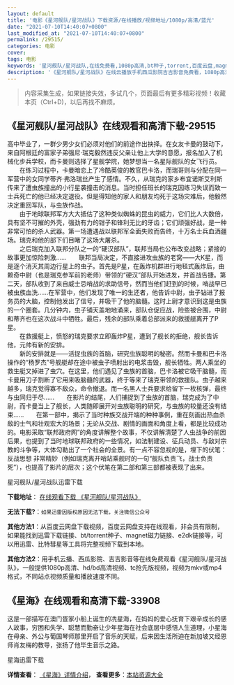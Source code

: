 ```yaml
---
layout: default
title: '电影《星河舰队/星河战队》下载资源/在线播放/视频地址/1080p/高清/蓝光'
date: "2021-07-10T14:40:07+0800"
last_modified_at: "2021-07-10T14:40:07+0800"
permalink: /29515/
categories: 电影
cover:
tags: 电影
keywords: '星河舰队/星河战队,在线免费看,1080p高清,bt种子,torrent,百度云盘,magnet,磁力链,迅雷下载资源'
description: '《星河舰队/星河战队》在线云播放手机西瓜影院吉吉影音免费看，1080p高清bd/hd未删减完整版和tc抢先枪版，mkv/mp4格式，附带bt/torrent种子、magnet/磁力链、百度云盘、网盘资源迅雷下载链接'
---
```


>内容采集生成，如果链接失效，多试几个，页面最后有更多精彩视频！收藏本页（Ctrl+D)，以后再找不麻烦。


## 《星河舰队/星河战队》在线观看和高清下载-29515

高中毕业了，一群少男少女们必须对他们的前途作出抉择。在女友卡曼的鼓动下，来自阿根廷的富家子弟强尼&middot;瑞克毅然违反父亲让他上大学的意愿，报名加入了机械化步兵学校，而卡曼则选择了星舰学院，她梦想当一名星际舰队的女飞行员。<br />　　在练习过程中，卡曼暗恋上了冷酷英俊的教官巴卡洛，而瑞哥则与分配在同一军营中的女同学蒂齐&middot;弗洛瑞丝产生了感情。不久，从瑞克的家乡布宜诺斯艾利斯传来了遭虫族撞出的小行星袭撞击的消息。当时担任班长的瑞克因练习失误而致一士兵死亡的他已经决定退役。但是得知他的家人和朋友均死于这场灾难后，他毅然决定重回军队，与虫族作战。<br />　　由于地球联邦军方大大抵估了这种类似蜘蛛的昆虫的威力，它们比人大数倍，具有坚不可摧的外壳，强劲有力的钳子和锋利无比的牙齿；它们顽强好战，是一种非常可怕的杀人武器。第一场遭遇战以联邦军全面失败而告终，十万名士兵血洒疆场。瑞克和他的部下们目睹了这场大屠杀。<br />　　之后瑞克加入联邦分队之一的&ldquo;硬汉部队”，联邦当局也公布改变战略；紧接的故事更加惊险刺激……　　联邦当局决定，不直接进攻虫族的老窝——大K星，而是逐个消灭其周边行星上的虫子。首先是P星，在轰炸机群进行地毯式轰炸后，由赖奇中尉（也是瑞克参军前的老师）带领的“硬汉”部队开始进发，并首战告捷。第二天，部队收到了来自威士忌哨战的求助信号，然而当他们赶到的时候，哨战早已被虫族血洗&hellip;…在军营中，他们发现了唯一的生还者，他告诉中尉，虫子钻进了报务员的大脑，控制他发出了信号，并吸干了他的脑髓。这时上尉才意识到这是虫族的一个圈套。几分钟内，虫子铺天盖地地涌来，部队仓促应战，险些被合围，中尉和蒂齐也在这次战斗中牺牲。最后，残余的部队乘着总部派来的救援艇离开了P星。<br />　　在救援艇上，愤怒的瑞克要求立即轰炸P星，遭到了舰长的拒绝，舰长告诉他，元帅有新的安排。<br />　　新的安排就是——活捉虫族的首脑，研究虫族聪明的秘密。然而卡曼和巴卡洛操作的“杨罗杰&rdquo;号舰艇却在途中被虫子喷射出的电浆击毁，舰长牺牲。两人乘坐的救生艇又掉进了虫穴。在这里，他们遇见了虫族的首脑，巴卡洛被它吸干脑髓，而卡曼用刀子割断了它用来吸脑髓的武器，终于等来了瑞克带领的救援队。虫子越来越多，瑞克觉得寡不敌众，命令撤退。而一名黑人士兵要求给留下一枚核弹，最终与虫同归于尽&hellip;…　　在影片的结尾，人们捕捉到了虫族的首脑，瑞克成为了中尉，而卡曼当上了舰长，人类随即展开对虫族聪明的研究，与虫族的较量还没有结束……　　在第一部中，揭示了当时种族交战开端的种种事例，重在刻画出热血杀敌的士气和壮观宏大的场景；无论从交战、剧情的画面和角度上看，都是比较成功的。电影采取&ldquo;联邦政府网&rdquo;的角度讲解整个故事，不仅讲解清楚了人虫战争的前因后果，也提到了当时地球联邦政府的一些情况，如法制建设、征兵动员、与敌对宗教的斗争等，大体勾勒出了一个社会的全景。有一点不容忽视的是，埋下的伏笔：反战思想 非常精妙（例如瑞克离开哨站乘舰时的一句&ldquo;舰队负责飞，战士负责死&rdquo;），也提高了影片的层次；这个伏笔在第二部和第三部都被表现了出来。


星河舰队/星河战队迅雷下载

**下载地址**： [在线观看下载 《星河舰队/星河战队》](https://www.993dy.com//vod-detail-id-19151.html) 


**无法下载?**：`如果迅雷因版权原因无法下载，关注微信公众号 `

**其他方法1**：从百度云网盘下载视频，百度云网盘支持在线观看，非会员有限制，如果能找到迅雷下载链接、bt/torrent种子、magnet磁力链接、e2dk链接等，可以用迅雷、比特彗星等工具将完整视频下载到本地。

**其他方法2**：用手机云播、西瓜影院、吉吉影音等在线免费观看《星河舰队/星河战队》，一般提供1080p高清、hd/bd高清视频、tc抢先版视频，视频为mkv或mp4格式，不同站点视频质量和播放速度不同。


## 《星海》在线观看和高清下载-33908

这是一部描写在澳门疍家小船上诞生的冼星海，在妈妈的爱心抚育下艰辛成长的感人故事，穷困和失学、聪慧而勤奋让少年星海在社会底层中感悟人生道理，小星海在母亲、外公与葡国琴师那里开启了音乐的天赋，后来因生活所迫在新加坡又经恩师肖友梅的教导，张扬了他毕生音乐之路。


星海迅雷下载

**详情查看**： [《星海》详情介绍](/movie/33908/)， **查看更多**：[本站资源大全](/movie/t/all/)

